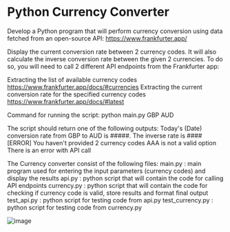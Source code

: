 # Python Currency Converter

Develop a Python program that will perform currency conversion using data fetched from an open-source API: https://www.frankfurter.app/

Display the current conversion rate between 2 currency codes. It will also calculate the inverse conversion rate between the given 2 currencies. To do so, you will need to call 2 different API endpoints from the Frankfurter app:

Extracting the list of available currency codes https://www.frankfurter.app/docs/#currencies
Extracting the current conversion rate for the specified currency codes https://www.frankfurter.app/docs/#latest 

Command for running the script:
python main.py GBP AUD

The script should return one of the following outputs:
Today's (Date) conversion rate from GBP to AUD is #####. The inverse rate is ####
[ERROR] You haven't provided 2 currency codes
AAA is not a valid option
There is an error with API call

The Currency converter consist of the following files:
main.py : main program used for entering the input parameters (currency codes) and display the results
api.py : python script that will contain the code for calling API endpoints
currency.py : python script that will contain the code for checking if currency code is valid, store results and format final output
test_api.py : python script for testing code from api.py
test_currency.py : python script for testing code from currency.py

![image](https://github.com/gerardo5797/PythonCurrencyConverter/assets/88528474/44e9219f-5ee1-44af-871b-f7e659daaffa)



